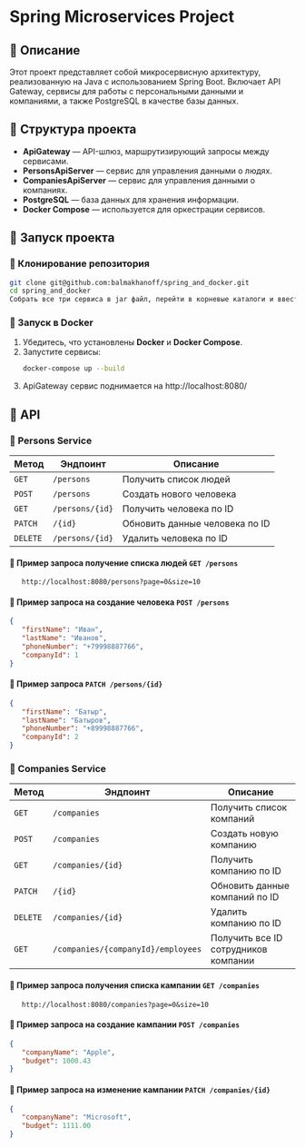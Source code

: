 # Spring Microservices Project

## 📌 Описание
Этот проект представляет собой микросервисную архитектуру, реализованную на Java с использованием Spring Boot. Включает API Gateway, сервисы для работы с персональными данными и компаниями, а также PostgreSQL в качестве базы данных.

## 📂 Структура проекта
- **ApiGateway** — API-шлюз, маршрутизирующий запросы между сервисами.
- **PersonsApiServer** — сервис для управления данными о людях.
- **CompaniesApiServer** — сервис для управления данными о компаниях.
- **PostgreSQL** — база данных для хранения информации.
- **Docker Compose** — используется для оркестрации сервисов.

## 🚀 Запуск проекта
### 🔧 Клонирование репозитория
```sh
git clone git@github.com:balmakhanoff/spring_and_docker.git
cd spring_and_docker
Собрать все три сервиса в jar файл, перейти в корневые каталоги и ввести команду "mvn clean package" или собрать с intellij MAVEN -> package
```

### 🐳 Запуск в Docker
1. Убедитесь, что установлены **Docker** и **Docker Compose**.
2. Запустите сервисы:
   ```sh
   docker-compose up --build
   ```
3. ApiGateway сервис поднимается на http://localhost:8080/

## 📌 API

### 🔹 Persons Service
| Метод | Эндпоинт | Описание |
|-------|---------|----------|
| `GET` | `/persons` | Получить список людей |
| `POST` | `/persons` | Создать нового человека |
| `GET` | `/persons/{id}` | Получить человека по ID |
| `PATCH` | `/{id}` | Обновить данные человека по ID |
| `DELETE` | `/persons/{id}` | Удалить человека по ID |

#### 📄 Пример запроса получение списка людей `GET /persons`
```
   http://localhost:8080/persons?page=0&size=10
```

#### 📄 Пример запроса на создание человека `POST /persons`
```json
{
   "firstName": "Иван",
   "lastName": "Иванов",
   "phoneNumber": "+79998887766",
   "companyId": 1
}
```

#### 📄 Пример запроса `PATCH /persons/{id}`
```json
{
   "firstName": "Батыр",
   "lastName": "Батыров",
   "phoneNumber": "+89998887766",
   "companyId": 2
}
```

### 🔹 Companies Service
| Метод | Эндпоинт | Описание |
|-------|---------|----------|
| `GET` | `/companies` | Получить список компаний |
| `POST` | `/companies` | Создать новую компанию |
| `GET` | `/companies/{id}` | Получить компанию по ID |
| `PATCH` | `/{id}` | Обновить данные компаний по ID |
| `DELETE` | `/companies/{id}` | Удалить компанию по ID |
| `GET` | `/companies/{companyId}/employees` | Получить все ID сотрудников компании |

#### 📄 Пример запроса получения списка кампании `GET /companies`
```
   http://localhost:8080/companies?page=0&size=10
```

#### 📄 Пример запроса на создание кампании `POST /companies`
```json
{
   "companyName": "Apple",
   "budget": 1000.43
}
```

#### 📄 Пример запроса на изменение кампании `PATCH /companies/{id}`
```json
{
   "companyName": "Microsoft",
   "budget": 1111.00
}
```